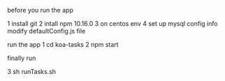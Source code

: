 before you run the app

1 install git 
2 intall npm 10.16.0
3 on centos env
4 set up mysql config info  modify  defaultConfig.js file

run the app 
1 cd koa-tasks
2 npm start 

finally  run 

3 sh runTasks.sh 



